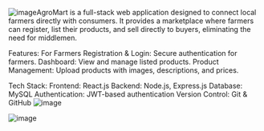 ![image](https://github.com/user-attachments/assets/f099a3c2-3d48-43c4-a745-fa6515e56ce1)AgroMart is a full-stack web application designed to connect local farmers directly with consumers. It provides a marketplace where farmers can register, list their products, and sell directly to buyers, eliminating the need for middlemen.

Features:
  For Farmers
  Registration & Login: Secure authentication for farmers.
  Dashboard: View and manage listed products.
  Product Management: Upload products with images, descriptions, and prices.

Tech Stack:
  Frontend: React.js
  Backend: Node.js, Express.js
  Database: MySQL
  Authentication: JWT-based authentication
  Version Control: Git & GitHub
![image](https://github.com/user-attachments/assets/3e97b4ed-59af-439e-9b2f-e63eb8c82591)

![image](https://github.com/user-attachments/assets/223e8417-e8bc-4413-8c5c-6025f18037eb)
